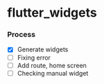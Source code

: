 # flutter_widgets

### Process

- [x] Generate widgets
- [ ] Fixing error
- [ ] Add route, home screen
- [ ] Checking manual widget
